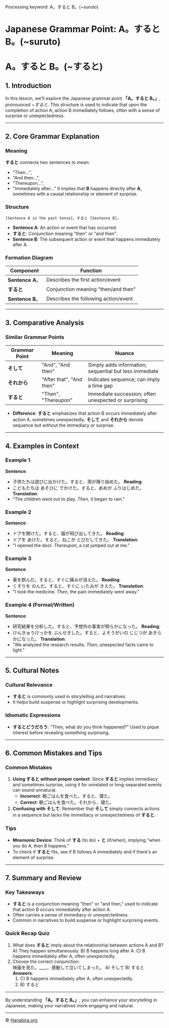 Processing keyword: A。すると B。(~suruto)
# Japanese Grammar Point: A。すると B。(~suruto)
# A。すると B。(~すると)
## 1. Introduction
In this lesson, we'll explore the Japanese grammar point **「A。すると B。」**, pronounced *~すると*. This structure is used to indicate that upon the completion of action A, action B immediately follows, often with a sense of surprise or unexpectedness.

---
## 2. Core Grammar Explanation
### Meaning
**すると** connects two sentences to mean:
- "Then...",
- "And then...",
- "Thereupon...",
- "Immediately after..."
It implies that **B** happens directly after **A**, sometimes with a causal relationship or element of surprise.
### Structure
```plaintext
[Sentence A in the past tense]。すると [Sentence B]。
```
- **Sentence A**: An action or event that has occurred.
- **すると**: Conjunction meaning "then" or "and then".
- **Sentence B**: The subsequent action or event that happens immediately after A.
### Formation Diagram
| Component          | Function                            |
|--------------------|-------------------------------------|
| **Sentence A**。   | Describes the first action/event    |
| **すると**          | Conjunction meaning "then/and then" |
| **Sentence B**。   | Describes the following action/event|
---
## 3. Comparative Analysis
### Similar Grammar Points
| Grammar Point    | Meaning                            | Nuance                                           |
|------------------|------------------------------------|--------------------------------------------------|
| **そして**       | "And", "And then"                  | Simply adds information; sequential but less immediate |
| **それから**     | "After that", "And then"           | Indicates sequence; can imply a time gap         |
| **すると**       | "Then", "Thereupon"                | Immediate succession; often unexpected or surprising |
- **Difference**: **すると** emphasizes that action B occurs immediately after action A, sometimes unexpectedly. **そして** and **それから** denote sequence but without the immediacy or surprise.
---
## 4. Examples in Context
### Example 1
**Sentence**:
- 子供たちは遊びに出かけた。すると、雨が降り始めた。
**Reading**:
- こどもたちは あそびに でかけた。すると、あめが ふりはじめた。
**Translation**:
- "The children went out to play. *Then*, it began to rain."
### Example 2
**Sentence**:
- ドアを開けた。すると、猫が飛び出してきた。
**Reading**:
- ドアを あけた。すると、ねこが とびだしてきた。
**Translation**:
- "I opened the door. *Thereupon*, a cat jumped out at me."
### Example 3
**Sentence**:
- 薬を飲んだ。すると、すぐに痛みが消えた。
**Reading**:
- くすりを のんだ。すると、すぐに いたみが きえた。
**Translation**:
- "I took the medicine. *Then*, the pain immediately went away."
### Example 4 (Formal/Written)
**Sentence**:
- 研究結果を分析した。すると、予想外の事実が明らかになった。
**Reading**:
- けんきゅうけっかを ぶんせきした。すると、よそうがいの じじつが あきらかになった。
**Translation**:
- "We analyzed the research results. *Then*, unexpected facts came to light."
---
## 5. Cultural Notes
### Cultural Relevance
- **すると** is commonly used in storytelling and narratives.
- It helps build suspense or highlight surprising developments.
### Idiomatic Expressions
- **するとどうだろう**: "Then, what do you think happened?" Used to pique interest before revealing something surprising.
---
## 6. Common Mistakes and Tips
### Common Mistakes
1. **Using すると without proper context**: Since **すると** implies immediacy and sometimes surprise, using it for unrelated or long-separated events can sound unnatural.
   - **Incorrect**: 朝ごはんを食べた。すると、寝た。
   - **Correct**: 朝ごはんを食べた。それから、寝た。
2. **Confusing with そして**: Remember that **そして** simply connects actions in a sequence but lacks the immediacy or unexpectedness of **すると**.
### Tips
- **Mnemonic Device**: Think of **する** (to do) + **と** (if/when), implying "when you do A, then B happens."
- To check if **すると** fits, see if B follows A immediately and if there's an element of surprise.
---
## 7. Summary and Review
### Key Takeaways
- **すると** is a conjunction meaning "then" or "and then," used to indicate that action B occurs immediately after action A.
- Often carries a sense of immediacy or unexpectedness.
- Common in narratives to build suspense or highlight surprising events.
### Quick Recap Quiz
1. What does **すると** imply about the relationship between actions A and B?
   A) They happen simultaneously.
   B) B happens long after A.
   C) B happens immediately after A, often unexpectedly.
2. Choose the correct conjunction:  
   映画を見た。____、感動して泣いてしまった。
   A) そして
   B) すると
   **Answers**:
   1. C) B happens immediately after A, often unexpectedly.
   2. B) すると
---
By understanding **「A。すると B。」**, you can enhance your storytelling in Japanese, making your narratives more engaging and natural.


---

© [Hanabira.org](https://hanabira.org)
